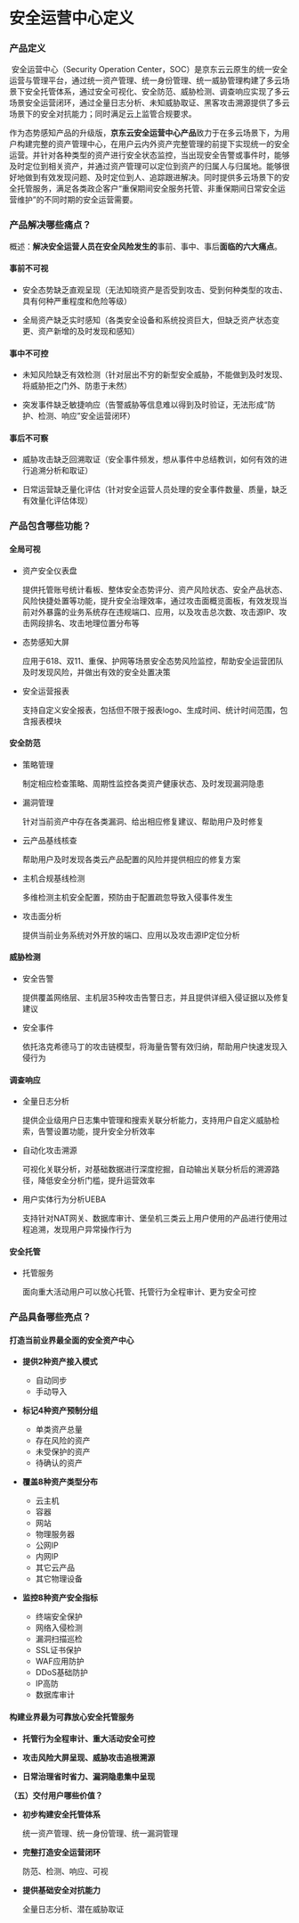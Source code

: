 # 安全运营中心定义 

### 产品定义

​		安全运营中心（Security Operation Center，SOC）是京东云云原生的统一安全运营与管理平台，通过统一资产管理、统一身份管理、统一威胁管理构建了多云场景下安全托管体系，通过安全可视化、安全防范、威胁检测、调查响应实现了多云场景安全运营闭环，通过全量日志分析、未知威胁取证、黑客攻击溯源提供了多云场景下的安全对抗能力；同时满足云上监管合规要求。

​		作为态势感知产品的升级版，**京东云安全运营中心产品**致力于在多云场景下，为用户构建完整的资产管理中心，在用户云内外资产完整管理的前提下实现统一的安全运营。并针对各种类型的资产进行安全状态监控，当出现安全告警或事件时，能够及时定位到相关资产，并通过资产管理可以定位到资产的归属人与归属地。能够很好地做到有效发现问题、及时定位到人、追踪跟进解决。同时提供多云场景下的安全托管服务，满足各类政企客户“重保期间安全服务托管、非重保期间日常安全运营维护”的不同时期的安全运营需要。

### **产品解决哪些痛点？**

概述：**解决安全运营人员在安全风险发生的**事前、事中、事后**面临的六大痛点**。

#### 事前不可视

- 安全态势缺乏直观呈现（无法知晓资产是否受到攻击、受到何种类型的攻击、具有何种严重程度和危险等级）

- 全局资产缺乏实时感知（各类安全设备和系统投资巨大，但缺乏资产状态变更、资产新增的及时发现和感知）

#### **事中不可控**

- 未知风险缺乏有效检测（针对层出不穷的新型安全威胁，不能做到及时发现、将威胁拒之门外、防患于未然）

- 突发事件缺乏敏捷响应（告警威胁等信息难以得到及时验证，无法形成“防护、检测、响应”安全运营闭环）

#### **事后不可察**

- 威胁攻击缺乏回溯取证（安全事件频发，想从事件中总结教训，如何有效的进行追溯分析和取证）

- 日常运营缺乏量化评估（针对安全运营人员处理的安全事件数量、质量，缺乏有效量化评估体现）

### **产品包含哪些功能？**

#### **全局可视**

- 资产安全仪表盘

  提供托管账号统计看板、整体安全态势评分、资产风险状态、安全产品状态、风险快捷处置等功能，提升安全治理效率，通过攻击面概览面板，有效发现当前对外暴露的业务系统存在违规端口、应用，以及攻击总次数、攻击源IP、攻击网段排名、攻击地理位置分布等

- 态势感知大屏

  应用于618、双11、重保、护网等场景安全态势风险监控，帮助安全运营团队及时发现风险，并做出有效的安全处置决策

- 安全运营报表

  支持自定义安全报表，包括但不限于报表logo、生成时间、统计时间范围，包含报表模块

#### **安全防范**

- 策略管理

  制定相应检查策略、周期性监控各类资产健康状态、及时发现漏洞隐患

- 漏洞管理

  针对当前资产中存在各类漏洞、给出相应修复建议、帮助用户及时修复

- 云产品基线核查

  帮助用户及时发现各类云产品配置的风险并提供相应的修复方案

- 主机合规基线检测

  多维检测主机安全配置，预防由于配置疏忽导致入侵事件发生
  
- 攻击面分析

  提供当前业务系统对外开放的端口、应用以及攻击源IP定位分析

#### **威胁检测**

- 安全告警

  提供覆盖网络层、主机层35种攻击告警日志，并且提供详细入侵证据以及修复建议

- 安全事件

  依托洛克希德马丁的攻击链模型，将海量告警有效归纳，帮助用户快速发现入侵行为

#### **调查响应**

- 全量日志分析

  提供企业级用户日志集中管理和搜索关联分析能力，支持用户自定义威胁检索，告警设置功能，提升安全分析效率

- 自动化攻击溯源

  可视化关联分析，对基础数据进行深度挖掘，自动输出关联分析后的溯源路径，降低安全分析门槛，提升运营效率
  
- 用户实体行为分析UEBA

  支持针对NAT网关、数据库审计、堡垒机三类云上用户使用的产品进行使用过程追溯，发现用户异常操作行为


#### **安全托管**

- 托管服务

  面向重大活动用户可以放心托管、托管行为全程审计、更为安全可控

### **产品具备哪些亮点？**

#### **打造当前业界最全面的安全资产中心**

- **提供2种资产接入模式**
  - 自动同步
  - 手动导入

- **标记4种资产预制分组**
  - 单类资产总量
  - 存在风险的资产
  - 未受保护的资产
  - 待确认的资产
- **覆盖8种资产类型分布**
  - 云主机
  - 容器
  - 网站
  - 物理服务器
  - 公网IP
  - 内网IP
  - 其它云产品
  - 其它物理设备
- **监控8种资产安全指标**
  - 终端安全保护
  - 网络入侵检测
  - 漏洞扫描巡检
  - SSL证书保护
  - WAF应用防护
  - DDoS基础防护
  - IP高防
  - 数据库审计

#### **构建业界最为可靠放心安全托管服务**

- **托管行为全程审计、重大活动安全可控**

- **攻击风险大屏呈现、威胁攻击追根溯源**

- **日常治理省时省力、漏洞隐患集中呈现**

**（五）交付用户哪些价值？**

- **初步构建安全托管体系**

  统一资产管理、统一身份管理、统一漏洞管理

- **完整打造安全运营闭环**

  防范、检测、响应、可视

- **提供基础安全对抗能力**

  全量日志分析、潜在威胁取证


